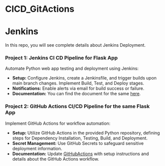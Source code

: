 # CICD_GitActions

# Jenkins
In this repo, you will see complete details about Jenkins Deployment.

### Project 1: Jenkins CI CD Pipeline for Flask App

Automate Python web app testing and deployment using Jenkins:
- **Setup:** Configure Jenkins, create a Jenkinsfile, and trigger builds upon main branch changes. Implement Build, Test, and Deploy stages.
- **Notifications:** Enable alerts via email for build success or failure.
- **Documentation:** You can find the document for the same [here](https://github.com/mohanvedase/CICD_GitActions/blob/main/Jenkins.md).

### Project 2: GitHub Actions CI/CD Pipeline for the same Flask App

Implement GitHub Actions for workflow automation:
- **Setup:** Utilize GitHub Actions in the provided Python repository, defining steps for Dependency Installation, Testing, Build, and Deployment.
- **Secret Management:** Use GitHub Secrets to safeguard sensitive deployment information.
- **Documentation:** Update [GitHubActions](https://github.com/mohanvedase/CICD_GitActions/blob/main/githubactions.md) with setup instructions and details about the GitHub Actions workflow.
